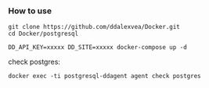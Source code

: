 ### How to use

```
git clone https://github.com/ddalexvea/Docker.git
cd Docker/postgresql
```

```
DD_API_KEY=xxxxx DD_SITE=xxxxx docker-compose up -d
```

check postgres:

```
docker exec -ti postgresql-ddagent agent check postgres
```
